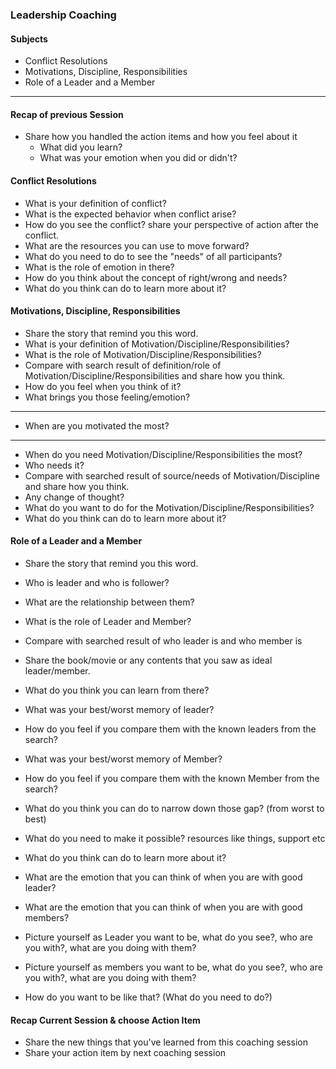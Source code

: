 ### Leadership Coaching 
#### Subjects
* Conflict Resolutions
* Motivations, Discipline, Responsibilities
* Role of a Leader and a Member

----
#### Recap of previous Session
* Share how you handled the action items and how you feel about it
   * What did you learn?
   * What was your emotion when you did or didn't?

#### Conflict Resolutions
* What is your definition of conflict?
* What is the expected behavior when conflict arise?
* How do you see the conflict? share your perspective of action after the conflict.
* What are the resources you can use to move forward?
* What do you need to do to see the "needs" of all participants?
* What is the role of emotion in there?
* How do you think about the concept of right/wrong and needs?
* What do you think can do to learn more about it?

#### Motivations, Discipline, Responsibilities
* Share the story that remind you this word.
* What is your definition of Motivation/Discipline/Responsibilities? 
* What is the role of Motivation/Discipline/Responsibilities?
* Compare with search result of definition/role of Motivation/Discipline/Responsibilities and share how you think.
* How do you feel when you think of it?
* What brings you those feeling/emotion?
----
* When are you motivated the most?
----
* When do you need Motivation/Discipline/Responsibilities the most?
* Who needs it?
* Compare with searched result of source/needs of Motivation/Discipline and share how you think.
* Any change of thought?
* What do you want to do for the Motivation/Discipline/Responsibilities?
* What do you think can do to learn more about it?

#### Role of a Leader and a Member
* Share the story that remind you this word.
* Who is leader and who is follower?
* What are the relationship between them?
* What is the role of Leader and Member?
* Compare with searched result of who leader is and who member is
* Share the book/movie or any contents that you saw as ideal leader/member.
* What do you think you can learn from there?
* What was your best/worst memory of leader? 
* How do you feel if you compare them with the known leaders from the search?
* What was your best/worst memory of Member?
* How do you feel if you compare them with the known Member from the search?
* What do you think you can do to narrow down those gap? (from worst to best)
* What do you need to make it possible? resources like things, support etc
* What do you think can do to learn more about it?

* What are the emotion that you can think of when you are with good leader?
* What are the emotion that you can think of when you are with good members?
* Picture yourself as Leader you want to be, what do you see?, who are you with?, what are you doing with them?
* Picture yourself as members you want to be, what do you see?, who are you with?, what are you doing with them?
* How do you want to be like that? (What do you need to do?)

#### Recap Current Session & choose Action Item
* Share the new things that you've learned from this coaching session
* Share your action item by next coaching session 

